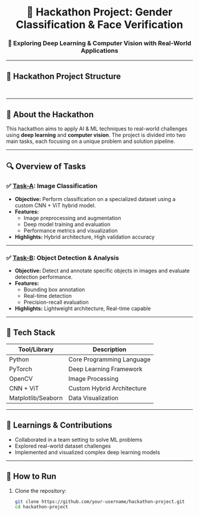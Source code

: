 <div align="center">
  <h1>🚀 Hackathon Project: Gender Classification & Face Verification</h1>
  <h3>🧠 Exploring Deep Learning & Computer Vision with Real-World Applications</h3>
</div>

---

## 📁 Hackathon Project Structure

<div align="center">
<pre>




</pre>



</div>




---

## 📝 About the Hackathon

This hackathon aims to apply AI & ML techniques to real-world challenges using **deep learning** and **computer vision**. The project is divided into two main tasks, each focusing on a unique problem and solution pipeline.

---

## 🔍 Overview of Tasks

### ✅ [Task-A](./Task-A/README.md): **Image Classification**

- **Objective:** Perform classification on a specialized dataset using a custom CNN + ViT hybrid model.
- **Features:**
  - Image preprocessing and augmentation
  - Deep model training and evaluation
  - Performance metrics and visualization
- **Highlights:** Hybrid architecture, High validation accuracy



---

### ✅ [Task-B](./Task-B/README.md): **Object Detection & Analysis**

- **Objective:** Detect and annotate specific objects in images and evaluate detection performance.
- **Features:**
  - Bounding box annotation
  - Real-time detection
  - Precision-recall evaluation
- **Highlights:** Lightweight architecture, Real-time capable



---

## 🧩 Tech Stack

<div align="center">

| Tool/Library       | Description                    |
|--------------------|--------------------------------|
| Python             | Core Programming Language      |
| PyTorch            | Deep Learning Framework        |
| OpenCV             | Image Processing               |
| CNN + ViT          | Custom Hybrid Architecture     |
| Matplotlib/Seaborn | Data Visualization             |

</div>


---

## 🧠 Learnings & Contributions

- Collaborated in a team setting to solve ML problems
- Explored real-world dataset challenges
- Implemented and visualized complex deep learning models

---

## 📌 How to Run

1. Clone the repository:
   ```bash
   git clone https://github.com/your-username/hackathon-project.git
   cd hackathon-project
